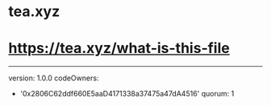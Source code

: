 # tea.xyz
# https://tea.xyz/what-is-this-file
---
version: 1.0.0
codeOwners:
  - '0x2806C62ddf660E5aaD4171338a37475a47dA4516'
quorum: 1
